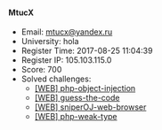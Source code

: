 #### MtucX  

* Email: mtucx@yandex.ru  
* University: hola  
* Register Time: 2017-08-25 11:04:39  
* Register IP: 105.103.115.0  
* Score: 700  
* Solved challenges: 
  * [[WEB] php-object-injection](https://github.com/SniperOJ/Challenges/blob/master/web/php-object-injection.json)  
  * [[WEB] guess-the-code](https://github.com/SniperOJ/Challenges/blob/master/web/guess-the-code.json)  
  * [[WEB] sniperOJ-web-browser](https://github.com/SniperOJ/Challenges/blob/master/web/sniperOJ-web-browser.json)  
  * [[WEB] php-weak-type](https://github.com/SniperOJ/Challenges/blob/master/web/php-weak-type.json)  
